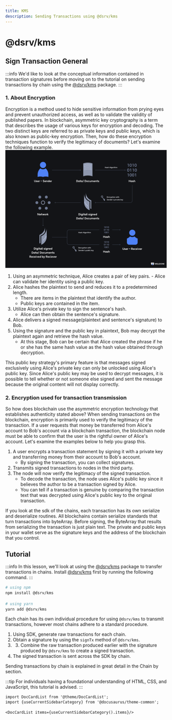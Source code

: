 ```yaml
---
title: KMS
description: Sending Transactions using @dsrv/kms
---
```


# @dsrv/kms

## Sign Transaction General

:::info
We'd like to look at the conceptual information contained in transaction signatures before moving on to the tutorial on sending transactions by chain using the [@dsrv/kms](https://www.npmjs.com/package/@dsrv/kms) package.
:::

### 1. About Encryption

Encryption is a method used to hide sensitive information from prying eyes and prevent unauthorized access, as well as to validate the validity of published papers. In blockchain, asymmetric key cryptography is a term that describes the usage of various keys for encryption and decoding. The two distinct keys are referred to as private keys and public keys, which is also known as public-key encryption. Then, how do these encryption techniques function to verify the legitimacy of documents? Let's examine the following example.
![kms-tutorial](./img/kms-tutorial.png 'kms-tutorial')

1. Using an asymmetric technique, Alice creates a pair of key pairs. - Alice can validate her identity using a public key.
2. Alice hashes the plaintext to send and reduces it to a predetermined length.
   - There are items in the plaintext that identify the author.
   - Public keys are contained in the item.
3. Utilize Alice's private key to sign the sentence's hash.
   - Alice can then obtain the sentence's signature.
4. Alice delivers a signed message(plaintext and sentence's signature) to Bob.
5. Using the signature and the public key in plaintext, Bob may decrypt the plaintext again and retrieve the hash value.
   - At this stage, Bob can be certain that Alice created the phrase if he or she has the same hash value as the hash value obtained through decryption.

This public key strategy's primary feature is that messages signed exclusively using Alice's private key can only be unlocked using Alice's public key. Since Alice's public key may be used to decrypt messages, it is possible to tell whether or not someone else signed and sent the message because the original content will not display correctly.

### 2. Encryption used for transaction transmission

So how does blockchain use the asymmetric encryption technology that establishes authenticity stated above? When sending transactions on the blockchain, encryption is primarily used to verify the legitimacy of the transaction. If a user requests that money be transferred from Alice's account to Bob's account via a blockchain transaction, the blockchain node must be able to confirm that the user is the rightful owner of Alice's account. Let's examine the examples below to help you grasp this.

1. A user encrypts a transaction statement by signing it with a private key and transferring money from their account to Bob's account.
   - By signing the transaction, you can collect signatures.
2. Transmits signed transactions to nodes in the third party.
3. The node will now verify the legitimacy of the signed transaction.
   - To decode the transaction, the node uses Alice's public key since it believes the author to be a transaction signed by Alice.
   - You can tell if a transaction is genuine by comparing the transaction text that was decrypted using Alice's public key to the original transaction.

If you look at the sdk of the chains, each transaction has its own serialize and deserialize routines. All blockchains contain serialize standards that turn transactions into byteArray. Before signing, the ByteArray that results from serializing the transaction is just plain text. The private and public keys in your wallet serve as the signature keys and the address of the blockchain that you control.

## Tutorial

:::info
In this lesson, we'll look at using the [@dsrv/kms](https://www.npmjs.com/package/@dsrv/kms) package to transfer transactions in chains. Install [@dsrv/kms](https://www.npmjs.com/package/@dsrv/kms) first by running the following command.
:::

```bash
# using npm
npm install @dsrv/kms

# using yarn
yarn add @dsrv/kms
```

Each chain has its own individual procedure for using `@dsrv/kms` to transmit transactions, however most chains adhere to a standard procedure.

1. Using SDK, generate raw transactions for each chain.
2. Obtain a signature by using the `signTx` method of `@dsrv/kms`.
3. 3. Combine the raw transaction produced earlier with the signature produced by `@dsrv/kms` to create a signed transaction.
4. The signed transaction is sent across the SDK by chain.

Sending transactions by chain is explained in great detail in the Chain by section.

:::tip
For individuals having a foundational understanding of HTML, CSS, and JavaScript, this tutorial is advised.
:::

```mdx-code-block
import DocCardList from '@theme/DocCardList';
import {useCurrentSidebarCategory} from '@docusaurus/theme-common';

<DocCardList items={useCurrentSidebarCategory().items}/>
```

